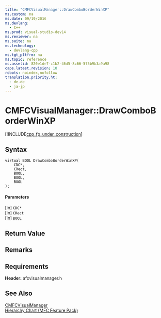 ```yaml
---
title: "CMFCVisualManager::DrawComboBorderWinXP"
ms.custom: na
ms.date: 09/19/2016
ms.devlang: 
  - C++
ms.prod: visual-studio-dev14
ms.reviewer: na
ms.suite: na
ms.technology: 
  - devlang-cpp
ms.tgt_pltfrm: na
ms.topic: reference
ms.assetid: 820e1de7-c1b2-46d5-8c66-575b9b3a9a98
caps.latest.revision: 10
robots: noindex,nofollow
translation.priority.ht: 
  - de-de
  - ja-jp
---
```

# CMFCVisualManager::DrawComboBorderWinXP
[!INCLUDE[cpp_fp_under_construction](../vs140/includes/cpp_fp_under_construction_md.md)]  
  
## Syntax  
  
```  
virtual BOOL DrawComboBorderWinXP(  
    CDC*,  
    CRect,  
    BOOL,  
    BOOL,  
    BOOL  
);  
```  
  
#### Parameters  
 [in] `CDC*`  
  [in] `CRect`  
  [in] `BOOL`  
  
## Return Value  
  
## Remarks  
  
## Requirements  
 **Header:** afxvisualmanager.h  
  
## See Also  
 [CMFCVisualManager](../vs140/CMFCVisualManager-Class.md)   
 [Hierarchy Chart (MFC Feature Pack)](../vs140/Hierarchy-Chart.md)